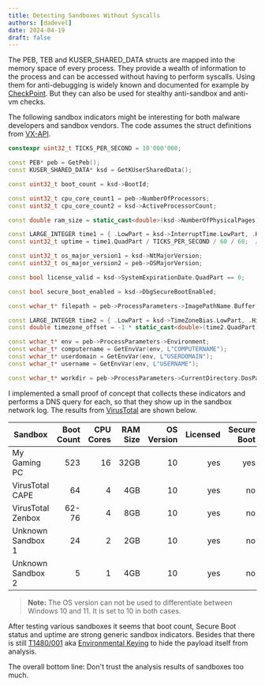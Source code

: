 ```yaml
---
title: Detecting Sandboxes Without Syscalls
authors: [dadevel]
date: 2024-04-19
draft: false
---
```


The PEB, TEB and KUSER_SHARED_DATA structs are mapped into the memory space of every process.
They provide a wealth of information to the process and can be accessed without having to perform syscalls.
Using them for anti-debugging is widely known and documented for example by [CheckPoint](https://anti-debug.checkpoint.com/techniques/debug-flags.html).
But they can also be used for stealthy anti-sandbox and anti-vm checks.

The following sandbox indicators might be interesting for both malware developers and sandbox vendors.
The code assumes the struct definitions from [VX-API](https://github.com/vxunderground/vx-api/blob/69e5232de6474a7e698619fe7760dc0e3c292258/VX-API/Internal.h).

~~~ cpp
constexpr uint32_t TICKS_PER_SECOND = 10'000'000;

const PEB* peb = GetPeb();
const KUSER_SHARED_DATA* ksd = GetKUserSharedData();

const uint32_t boot_count = ksd->BootId;

const uint32_t cpu_core_count1 = peb->NumberOfProcessors;
const uint32_t cpu_core_count2 = ksd->ActiveProcessorCount;

const double ram_size = static_cast<double>(ksd->NumberOfPhysicalPages) * 4096 / 1024 / 1024 / 1024;  // in gigabyte

const LARGE_INTEGER time1 = { .LowPart = ksd->InterruptTime.LowPart, .HighPart = ksd->InterruptTime.High2Time };
const uint32_t uptime = time1.QuadPart / TICKS_PER_SECOND / 60 / 60;  // in hours

const uint32_t os_major_version1 = ksd->NtMajorVersion;
const uint32_t os_major_version2 = peb->OSMajorVersion;

const bool license_valid = ksd->SystemExpirationDate.QuadPart == 0;

const bool secure_boot_enabled = ksd->DbgSecureBootEnabled;

const wchar_t* filepath = peb->ProcessParameters->ImagePathName.Buffer;

const LARGE_INTEGER time2 = { .LowPart = ksd->TimeZoneBias.LowPart, .HighPart = ksd->TimeZoneBias.High2Time };
const double timezone_offset = -1 * static_cast<double>(time2.QuadPart) / TICKS_PER_SECOND / 60 / 60;  // in hours from UTC

const wchar_t* env = peb->ProcessParameters->Environment;
const wchar_t* computername = GetEnvVar(env, L"COMPUTERNAME");
const wchar_t* userdomain = GetEnvVar(env, L"USERDOMAIN");
const wchar_t* username = GetEnvVar(env, L"USERNAME");

const wchar_t* workdir = peb->ProcessParameters->CurrentDirectory.DosPath.Buffer;
~~~

I implemented a small proof of concept that collects these indicators and performs a DNS query for each, so that they show up in the sandbox network log.
The results from [VirusTotal](https://www.virustotal.com/) are shown below.

Sandbox             | Boot Count | CPU Cores | RAM Size | OS Version | Licensed | Secure Boot | File Renamed | Uptime | Timezone | COMPUTERNAME   | USERDOMAIN     | USERNAME | Workdir
--------------------|-----------:|----------:|---------:|-----------:|---------:|------------:|-------------:|-------:|---------:|---------------:|---------------:|---------:|---------:
My Gaming PC        |        523 |        16 |     32GB |         10 |      yes |         yes |           no |    74h |    GMT+2 |  gamingstation |  gamingstation |   nobody | downloads
VirusTotal CAPE     |         64 |         4 |      4GB |         10 |      yes |          no |           no |     0h |    GMT-7 | desktop-RANDOM | desktop-RANDOM |    bruno |      temp
VirusTotal Zenbox   |      62-76 |         4 |      8GB |         10 |      yes |          no |           no |     0h |    GMT-7 | desktop-RANDOM | desktop-RANDOM |   george |   desktop
Unknown Sandbox 1   |         24 |         2 |      2GB |         10 |      yes |          no |           no |     0h |    GMT-7 |  laptop-RANDOM |  laptop-RANDOM |      jen | downloads
Unknown Sandbox 2   |          5 |         1 |      4GB |         10 |      yes |          no |           no |     0h |    GMT+2 |       horst-pc |       horst-pc |    horst | downloads

> **Note:**
> The OS version can not be used to differentiate between Windows 10 and 11.
> It is set to 10 in both cases.

After testing various sandboxes it seems that boot count, Secure Boot status and uptime are strong generic sandbox indicators.
Besides that there is still [T1480/001](https://attack.mitre.org/techniques/T1480/001/) aka [Environmental Keying](https://0xpat.github.io/Malware_development_part_5/) to hide the payload itself from analysis.

The overall bottom line: Don't trust the analysis results of sandboxes too much.
